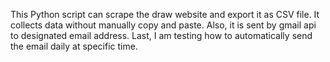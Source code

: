 This Python script can scrape the draw website and export it as CSV file. 
It collects data without manually copy and paste.
Also, it is sent by gmail api to designated email address.
Last, I am testing how to automatically send the email daily at specific time.

